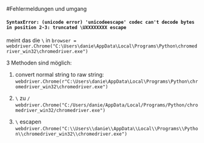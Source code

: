 #Fehlermeldungen und umgang

#### `SyntaxError: (unicode error) 'unicodeescape' codec can't decode bytes in position 2-3: truncated \UXXXXXXXX escape`
meint das die `\` in 
`browser = webdriver.Chrome("C:\Users\danie\AppData\Local\Programs\Python\chromedriver_win32\chromedriver.exe")`

3 Methoden sind möglich:

1. convert normal string to raw string:
`webdriver.Chrome(r"C:\Users\danie\AppData\Local\Programs\Python\chromedriver_win32\chromedriver.exe")`

[]()

2. `\` zu `/`
`webdriver.Chrome("C:/Users/danie/AppData/Local/Programs/Python/chromedriver_win32/chromedriver.exe")`

[]()

3. `\` escapen
`webdriver.Chrome("C:\\Users\\danie\\AppData\\Local\\Programs\\Python\\chromedriver_win32\\chromedriver.exe")`
